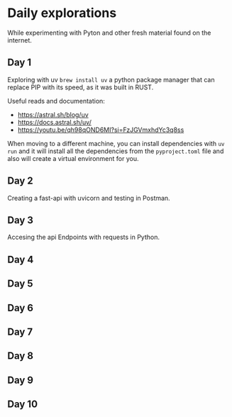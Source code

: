 # Daily explorations
While experimenting with Pyton and other fresh material found on the internet.

## Day 1
Exploring with uv ```brew install uv``` a python package manager that can replace PIP with its speed, as it was built in RUST.

Useful reads and documentation:
- https://astral.sh/blog/uv
- https://docs.astral.sh/uv/
- https://youtu.be/qh98qOND6MI?si=FzJGVmxhdYc3q8ss

When moving to a different machine, you can install dependencies with ```uv run``` and it will install all the dependencies from the ```pyproject.toml``` file and also will create a virtual environment for you.


## Day 2
Creating a fast-api with uvicorn and testing in Postman.


## Day 3
Accesing the api Endpoints with requests in Python.


## Day 4

## Day 5

## Day 6

## Day 7

## Day 8

## Day 9

## Day 10